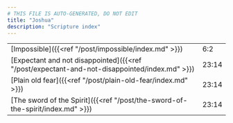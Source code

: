 ```yaml
---
# THIS FILE IS AUTO-GENERATED, DO NOT EDIT
title: "Joshua"
description: "Scripture index"
---
```


|  |  |
| --- | --- |
| [Impossible]({{<ref "/post/impossible/index.md" >}}) | 6:2 |
| [Expectant and not disappointed]({{<ref "/post/expectant-and-not-disappointed/index.md" >}}) | 23:14 |
| [Plain old fear]({{<ref "/post/plain-old-fear/index.md" >}}) | 23:14 |
| [The sword of the Spirit]({{<ref "/post/the-sword-of-the-spirit/index.md" >}}) | 23:14 |
